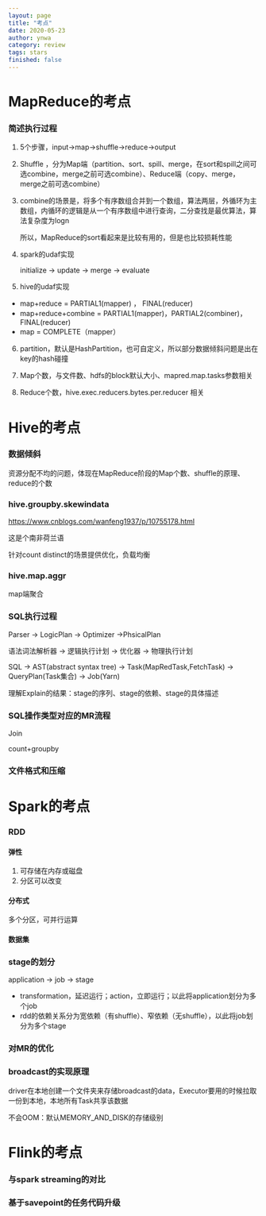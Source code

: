 ```yaml
---
layout: page
title: "考点"
date: 2020-05-23
author: ynwa
category: review
tags: stars
finished: false
---
```


# MapReduce的考点

### 简述执行过程

1. 5个步骤，input->map->shuffle->reduce->output

2. Shuffle ，分为Map端（partition、sort、spill、merge，在sort和spill之间可选combine，merge之前可选combine）、Reduce端（copy、merge，merge之前可选combine）

3. combine的场景是，将多个有序数组合并到一个数组，算法两层，外循环为主数组，内循环的逻辑是从一个有序数组中进行查询，二分查找是最优算法，算法复杂度为logn

   所以，MapReduce的sort看起来是比较有用的，但是也比较损耗性能

4. spark的udaf实现

   initialize -> update -> merge -> evaluate

5. hive的udaf实现
+ map+reduce = PARTIAL1(mapper) ， FINAL(reducer)
+ map+reduce+combine = PARTIAL1(mapper)，PARTIAL2(combiner)，FINAL(reducer)
+ map = COMPLETE（mapper）

6. partition，默认是HashPartition，也可自定义，所以部分数据倾斜问题是出在key的hash碰撞

7. Map个数，与文件数、hdfs的block默认大小、mapred.map.tasks参数相关

8. Reduce个数，hive.exec.reducers.bytes.per.reducer 相关



# Hive的考点

### 数据倾斜

资源分配不均的问题，体现在MapReduce阶段的Map个数、shuffle的原理、reduce的个数

### hive.groupby.skewindata

https://www.cnblogs.com/wanfeng1937/p/10755178.html

这是个南非荷兰语

针对count distinct的场景提供优化，负载均衡

### hive.map.aggr

map端聚合

### SQL执行过程

Parser -> LogicPlan -> Optimizer ->PhsicalPlan

语法词法解析器 -> 逻辑执行计划 -> 优化器 -> 物理执行计划

SQL -> AST(abstract syntax tree) -> Task(MapRedTask,FetchTask) -> QueryPlan(Task集合) -> Job(Yarn)



理解Explain的结果：stage的序列、stage的依赖、stage的具体描述

### SQL操作类型对应的MR流程

Join

count+groupby

### 文件格式和压缩



# Spark的考点

### RDD

#### 弹性

1. 可存储在内存或磁盘
2. 分区可以改变

#### 分布式

多个分区，可并行运算

#### 数据集



### stage的划分

application -> job -> stage

+ transformation，延迟运行；action，立即运行；以此将application划分为多个job
+ rdd的依赖关系分为宽依赖（有shuffle）、窄依赖（无shuffle），以此将job划分为多个stage



### 对MR的优化



### broadcast的实现原理

driver在本地创建一个文件夹来存储broadcast的data，Executor要用的时候拉取一份到本地，本地所有Task共享该数据

不会OOM：默认MEMORY_AND_DISK的存储级别


# Flink的考点

### 与spark streaming的对比



### 基于savepoint的任务代码升级

